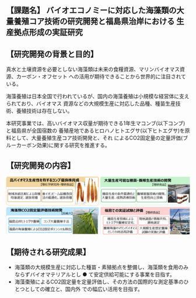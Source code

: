 ## 【課題名】 バイオエコノミーに対応した海藻類の大量養殖コア技術の研究開発と福島県治岸における 生産拠点形成の実証研究

## 【研究開発の背景と目的】

真水と土壌資源を必要としない海藻類は未来の食糧資源、マリンバイオマス資源、カーボン・オフセット への活用が期待できることから世界的に注目されている。

海藻養殖は日本全国で行われているが、国内の海藻養殖は小規模な経営体に支えられており、バイオマス 資源などの大規模生産に対応した品種、種苗生産技術、養殖技術は存在しない。

本研究事業では、高いバイオマス収量が期待できる1年生マコンブ(以下コンブ)と福島県が全国宿数の 養殖産地であるヒロハノヒトエグサ(以下ヒトエグサ)を原料として、大量養殖生産コア技術開発と、それ によるCO2固定量の定量評価(ブルーカーボン効果)に関する研究を推進する。

## 【研究開発の内容】

![](_page_0_Picture_6.jpeg)

## 【期待される研究成果】

- 海藻類の大規模生産に対応した種苗・素殖拠点を整備し、海藻類を食用のみならずバイオマテリアルとし ● て安定供給可能にする事業を目指す。
- 海藻棗殖によるCO2固定量を定量評価し、その方法の国際的な測定基準のひとつとしての確立と、国内外 での幅広い活用を目指す。

